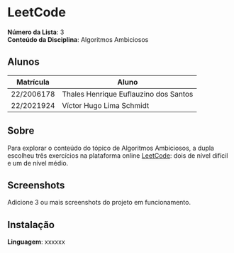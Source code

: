 # LeetCode

**Número da Lista**: 3<br>
**Conteúdo da Disciplina**: Algoritmos Ambiciosos <br>

## Alunos
|Matrícula | Aluno |
| -- | -- |
| 22/2006178 | Thales Henrique Euflauzino dos Santos  |
| 22/2021924 | Víctor Hugo Lima Schmidt               |

## Sobre 
Para explorar o conteúdo do tópico de Algoritmos Ambiciosos, a dupla escolheu três exercícios na plataforma online [LeetCode](https://leetcode.com/): dois de nível difícil e um de nível médio.

## Screenshots
Adicione 3 ou mais screenshots do projeto em funcionamento.

## Instalação 
**Linguagem**: xxxxxx<br>
